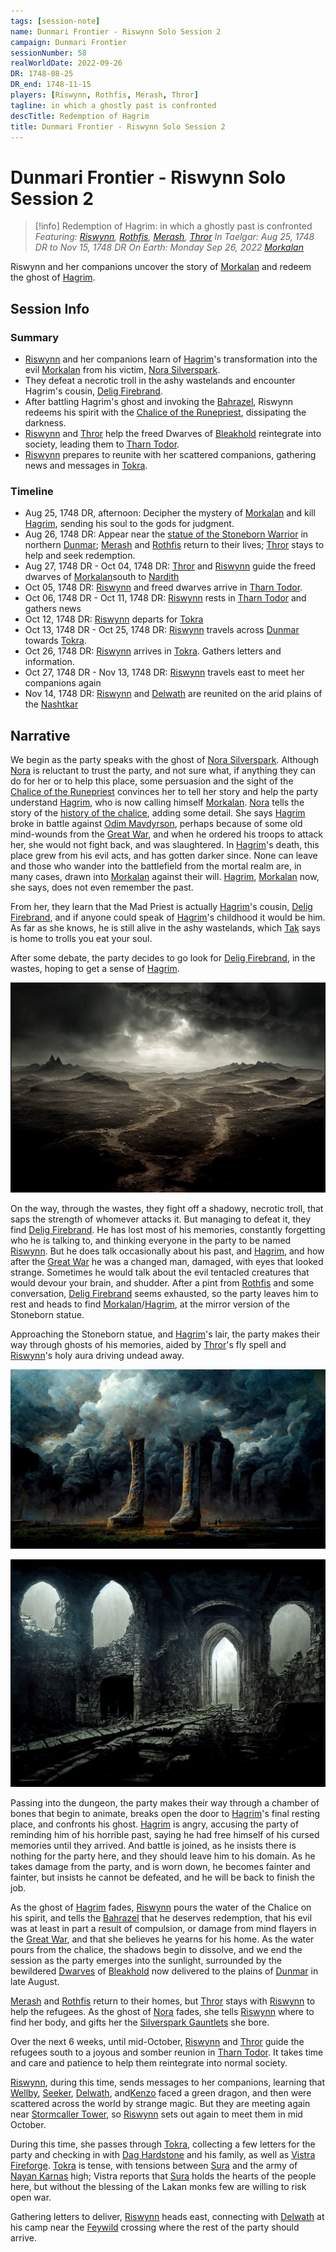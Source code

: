 ```yaml
---
tags: [session-note]
name: Dunmari Frontier - Riswynn Solo Session 2
campaign: Dunmari Frontier
sessionNumber: 58
realWorldDate: 2022-09-26
DR: 1748-08-25
DR_end: 1748-11-15
players: [Riswynn, Rothfis, Merash, Thror]
tagline: in which a ghostly past is confronted
descTitle: Redemption of Hagrim
title: Dunmari Frontier - Riswynn Solo Session 2
---
```

# Dunmari Frontier - Riswynn Solo Session 2

>[!info] Redemption of Hagrim: in which a ghostly past is confronted
> *Featuring: [Riswynn](<../../../people/pcs/dunmar-fellowship/riswynn.md>), [Rothfis](<../../../people/pcs/dunmar-fellowship/guests/rothfis.md>), [Merash](<../../../people/pcs/dunmar-fellowship/guests/merash.md>), [Thror](<../../../people/pcs/dunmar-fellowship/guests/thror.md>)*
> *In Taelgar: Aug 25, 1748 DR to Nov 15, 1748 DR*
> *On Earth: Monday Sep 26, 2022*
> *[Morkalan](<../../../cosmology/multiverse/echo-realms/shadowfolds/morkalan.md>)*

Riswynn and her companions uncover the story of [Morkalan](<../../../cosmology/multiverse/echo-realms/shadowfolds/morkalan.md>) and redeem the ghost of [Hagrim](<../../../people/dwarves/hagrim.md>).
## Session Info
### Summary
- [Riswynn](<../../../people/pcs/dunmar-fellowship/riswynn.md>) and her companions learn of [Hagrim](<../../../people/dwarves/hagrim.md>)'s transformation into the evil [Morkalan](<../../../cosmology/multiverse/echo-realms/shadowfolds/morkalan.md>) from his victim, [Nora Silverspark](<../../../people/dwarves/nora-silverspark.md>).
- They defeat a necrotic troll in the ashy wastelands and encounter Hagrim's cousin, [Delig Firebrand](<../../../people/dwarves/delig-firebrand.md>).
- After battling Hagrim's ghost and invoking the [Bahrazel](<../../../cosmology/gods/embodied-gods/bahrazel/bahrazel.md>), Riswynn redeems his spirit with the [Chalice of the Runepriest](<../../../things/artifacts-of-power/chalice-of-the-runepriest.md>), dissipating the darkness.
- [Riswynn](<../../../people/pcs/dunmar-fellowship/riswynn.md>) and [Thror](<../../../people/pcs/dunmar-fellowship/guests/thror.md>) help the freed Dwarves of [Bleakhold](<../../../cosmology/multiverse/echo-realms/shadowfolds/bleakhold.md>) reintegrate into society, leading them to [Tharn Todor](<../../../gazetteer/greater-dunmar/realms/nardith/tharn-todor.md>).
- [Riswynn](<../../../people/pcs/dunmar-fellowship/riswynn.md>) prepares to reunite with her scattered companions, gathering news and messages in [Tokra](<../../../gazetteer/greater-dunmar/realms/dunmar/central-dunmar/tokra/tokra.md>).

### Timeline
- Aug 25, 1748 DR, afternoon: Decipher the mystery of [Morkalan](<../../../cosmology/multiverse/echo-realms/shadowfolds/morkalan.md>) and kill [Hagrim](<../../../people/dwarves/hagrim.md>), sending his soul to the gods for judgment.
- Aug 26, 1748 DR: Appear near the [statue of the Stoneborn Warrior](<../../../gazetteer/greater-dunmar/dunmari-basin/stoneborn-statue-dungeon.md>) in northern [Dunmar](<../../../gazetteer/greater-dunmar/realms/dunmar/dunmar.md>); [Merash](<../../../people/pcs/dunmar-fellowship/guests/merash.md>) and [Rothfis](<../../../people/pcs/dunmar-fellowship/guests/rothfis.md>) return to their lives; [Thror](<../../../people/pcs/dunmar-fellowship/guests/thror.md>) stays to help and seek redemption.
- Aug 27, 1748 DR - Oct 04, 1748 DR: [Thror](<../../../people/pcs/dunmar-fellowship/guests/thror.md>) and [Riswynn](<../../../people/pcs/dunmar-fellowship/riswynn.md>) guide the freed dwarves of [Morkalan](<../../../cosmology/multiverse/echo-realms/shadowfolds/morkalan.md>)south to [Nardith](<../../../gazetteer/greater-dunmar/realms/nardith/nardith.md>)
- Oct 05, 1748 DR: [Riswynn](<../../../people/pcs/dunmar-fellowship/riswynn.md>) and freed dwarves arrive in [Tharn Todor](<../../../gazetteer/greater-dunmar/realms/nardith/tharn-todor.md>).
- Oct 06, 1748 DR - Oct 11, 1748 DR: [Riswynn](<../../../people/pcs/dunmar-fellowship/riswynn.md>) rests in [Tharn Todor](<../../../gazetteer/greater-dunmar/realms/nardith/tharn-todor.md>) and gathers news
- Oct 12, 1748 DR: [Riswynn](<../../../people/pcs/dunmar-fellowship/riswynn.md>) departs for [Tokra](<../../../gazetteer/greater-dunmar/realms/dunmar/central-dunmar/tokra/tokra.md>)
- Oct 13, 1748 DR - Oct 25, 1748 DR: [Riswynn](<../../../people/pcs/dunmar-fellowship/riswynn.md>) travels across [Dunmar](<../../../gazetteer/greater-dunmar/realms/dunmar/dunmar.md>) towards [Tokra](<../../../gazetteer/greater-dunmar/realms/dunmar/central-dunmar/tokra/tokra.md>).
- Oct 26, 1748 DR: [Riswynn](<../../../people/pcs/dunmar-fellowship/riswynn.md>) arrives in [Tokra](<../../../gazetteer/greater-dunmar/realms/dunmar/central-dunmar/tokra/tokra.md>). Gathers letters and information.
- Oct 27, 1748 DR - Nov 13, 1748 DR: [Riswynn](<../../../people/pcs/dunmar-fellowship/riswynn.md>) travels east to meet her companions again
- Nov 14, 1748 DR: [Riswynn](<../../../people/pcs/dunmar-fellowship/riswynn.md>) and [Delwath](<../../../people/pcs/dunmar-fellowship/delwath.md>) are reunited on the arid plains of the [Nashtkar](<../../../gazetteer/greater-dunmar/dunmari-basin/nashtkar.md>)


## Narrative
We begin as the party speaks with the ghost of [Nora Silverspark](<../../../people/dwarves/nora-silverspark.md>). Although [Nora](<../../../people/dwarves/nora-silverspark.md>) is reluctant to trust the party, and not sure what, if anything they can do for her or to help this place, some persuasion and the sight of the [Chalice of the Runepriest](<../../../things/artifacts-of-power/chalice-of-the-runepriest.md>) convinces her to tell her story and help the party understand [Hagrim](<../../../people/dwarves/hagrim.md>), who is now calling himself [Morkalan](<../../../cosmology/multiverse/echo-realms/shadowfolds/morkalan.md>). [Nora](<../../../people/dwarves/nora-silverspark.md>) tells the story of the [history of the chalice](<../../../things/artifacts-of-power/chalice-of-the-runepriest.md#history-of-the-chalice>), adding some detail. She says [Hagrim](<../../../people/dwarves/hagrim.md>) broke in battle against [Odim Mavdyrson](<../../../people/historical-figures/odim-mavdyrson.md>), perhaps because of some old mind-wounds from the [Great War](<../../../events/1500s/great-war.md>), and when he ordered his troops to attack her, she would not fight back, and was slaughtered. In [Hagrim](<../../../people/dwarves/hagrim.md>)'s death, this place grew from his evil acts, and has gotten darker since. None can leave and those who wander into the battlefield from the mortal realm are, in many cases, drawn into [Morkalan](<../../../cosmology/multiverse/echo-realms/shadowfolds/morkalan.md>) against their will. [Hagrim](<../../../people/dwarves/hagrim.md>), [Morkalan](<../../../cosmology/multiverse/echo-realms/shadowfolds/morkalan.md>) now, she says, does not even remember the past. 

From her, they learn that the Mad Priest is actually [Hagrim](<../../../people/dwarves/hagrim.md>)'s cousin, [Delig Firebrand](<../../../people/dwarves/delig-firebrand.md>), and if anyone could speak of [Hagrim](<../../../people/dwarves/hagrim.md>)'s childhood it would be him. As far as she knows, he is still alive in the ashy wastelands, which [Tak](<../../../people/dwarves/tak.md>) says is home to trolls you eat your soul. 

After some debate, the party decides to go look for [Delig Firebrand](<../../../people/dwarves/delig-firebrand.md>), in the wastes, hoping to get a sense of [Hagrim](<../../../people/dwarves/hagrim.md>). 

![Ash Plains](../../../assets/ash-plains.png)

On the way, through the wastes, they fight off a shadowy, necrotic troll, that saps the strength of whomever attacks it. But managing to defeat it, they find [Delig Firebrand](<../../../people/dwarves/delig-firebrand.md>). He has lost most of his memories, constantly forgetting who he is talking to, and thinking everyone in the party to be named [Riswynn](<../../../people/pcs/dunmar-fellowship/riswynn.md>). But he does talk occasionally about his past, and [Hagrim](<../../../people/dwarves/hagrim.md>), and how after the [Great War](<../../../events/1500s/great-war.md>) he was a changed man, damaged, with eyes that looked strange. Sometimes he would talk about the evil tentacled creatures that would devour your brain, and shudder. After a pint from [Rothfis](<../../../people/pcs/dunmar-fellowship/guests/rothfis.md>) and some conversation, [Delig Firebrand](<../../../people/dwarves/delig-firebrand.md>) seems exhausted, so the party leaves him to rest and heads to find [Morkalan](<../../../cosmology/multiverse/echo-realms/shadowfolds/morkalan.md>)/[Hagrim](<../../../people/dwarves/hagrim.md>), at the mirror version of the Stoneborn statue.

Approaching the Stoneborn statue, and [Hagrim](<../../../people/dwarves/hagrim.md>)'s lair, the party makes their way through ghosts of his memories, aided by [Thror](<../../../people/pcs/dunmar-fellowship/guests/thror.md>)'s fly spell and [Riswynn](<../../../people/pcs/dunmar-fellowship/riswynn.md>)'s holy aura driving undead away. 

![Giant Statue Legs Morkalan](../../../assets/giant-statue-legs-morkalan.png)

![Morkalan Hagrim Fort](../../../assets/morkalan-hagrim-fort.png)

Passing into the dungeon, the party makes their way through a chamber of bones that begin to animate, breaks open the door to [Hagrim](<../../../people/dwarves/hagrim.md>)'s final resting place, and confronts his ghost. [Hagrim](<../../../people/dwarves/hagrim.md>) is angry, accusing the party of reminding him of his horrible past, saying he had free himself of his cursed memories until they arrived. And battle is joined, as he insists there is nothing for the party here, and they should leave him to his domain. As he takes damage from the party, and is worn down, he becomes fainter and fainter, but insists he cannot be defeated, and he will be back to finish the job. 

As the ghost of [Hagrim](<../../../people/dwarves/hagrim.md>) fades, [Riswynn](<../../../people/pcs/dunmar-fellowship/riswynn.md>) pours the water of the Chalice on his spirit, and tells the [Bahrazel](<../../../cosmology/gods/embodied-gods/bahrazel/bahrazel.md>) that he deserves redemption, that his evil was at least in part a result of compulsion, or damage from mind flayers in the [Great War](<../../../events/1500s/great-war.md>), and that she believes he yearns for his home. As the water pours from the chalice, the shadows begin to dissolve, and we end the session as the party emerges into the sunlight, surrounded by the bewildered [Dwarves](<../../../species/children-of-the-embodied-gods/dwarves/dwarves.md>) of [Bleakhold](<../../../cosmology/multiverse/echo-realms/shadowfolds/bleakhold.md>) now delivered to the plains of [Dunmar](<../../../gazetteer/greater-dunmar/realms/dunmar/dunmar.md>) in late August. 

[Merash](<../../../people/pcs/dunmar-fellowship/guests/merash.md>) and [Rothfis](<../../../people/pcs/dunmar-fellowship/guests/rothfis.md>) return to their homes, but [Thror](<../../../people/pcs/dunmar-fellowship/guests/thror.md>) stays with [Riswynn](<../../../people/pcs/dunmar-fellowship/riswynn.md>) to help the refugees. As the ghost of [Nora](<../../../people/dwarves/nora-silverspark.md>) fades, she tells [Riswynn](<../../../people/pcs/dunmar-fellowship/riswynn.md>) where to find her body, and gifts her the [Silverspark Gauntlets](<../treasure/silverspark-gauntlets.md>) she bore. 

Over the next 6 weeks, until mid-October, [Riswynn](<../../../people/pcs/dunmar-fellowship/riswynn.md>) and [Thror](<../../../people/pcs/dunmar-fellowship/guests/thror.md>) guide the refugees south to a joyous and somber reunion in [Tharn Todor](<../../../gazetteer/greater-dunmar/realms/nardith/tharn-todor.md>). It takes time and care and patience to help them reintegrate into normal society.

[Riswynn](<../../../people/pcs/dunmar-fellowship/riswynn.md>), during this time, sends messages to her companions, learning that [Wellby](<../../../people/pcs/dunmar-fellowship/wellby.md>), [Seeker](<../../../people/pcs/dunmar-fellowship/seeker.md>), [Delwath](<../../../people/pcs/dunmar-fellowship/delwath.md>), and[Kenzo](<../../../people/pcs/dunmar-fellowship/kenzo.md>) faced a green dragon, and then were scattered across the world by strange magic. But they are meeting again near [Stormcaller Tower](<../../../gazetteer/greater-dunmar/dunmari-basin/stormcaller-tower.md>), so [Riswynn](<../../../people/pcs/dunmar-fellowship/riswynn.md>) sets out again to meet them in mid October. 

During this time, she passes through [Tokra](<../../../gazetteer/greater-dunmar/realms/dunmar/central-dunmar/tokra/tokra.md>), collecting a few letters for the party and checking in with [Dag Hardstone](<../../../people/dwarves/dag-hardstone.md>) and his family, as well as [Vistra Fireforge](<../../../people/dwarves/vistra-fireforge.md>). [Tokra](<../../../gazetteer/greater-dunmar/realms/dunmar/central-dunmar/tokra/tokra.md>) is tense, with tensions between [Sura](<../../../people/dunmari/sura.md>) and the army of [Nayan Karnas](<../../../people/dunmari/nayan-karnas.md>) high; Vistra reports that [Sura](<../../../people/dunmari/sura.md>) holds the hearts of the people here, but without the blessing of the Lakan monks few are willing to risk open war. 

Gathering letters to deliver, [Riswynn](<../../../people/pcs/dunmar-fellowship/riswynn.md>) heads east, connecting with [Delwath](<../../../people/pcs/dunmar-fellowship/delwath.md>) at his camp near the [Feywild](<../../../cosmology/multiverse/echo-realms/feywild/feywild.md>) crossing where the rest of the party should arrive. 
